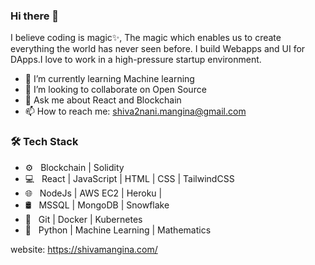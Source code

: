### Hi there 👋


I believe coding is magic✨, The magic which enables us to create everything the world has never seen before.
I build Webapps and UI for DApps.I love to work in a high-pressure startup environment.
 
- 🌱 I’m currently learning Machine learning
- 👯 I’m looking to collaborate on Open Source
- 💬 Ask me about React and Blockchain
- 📫 How to reach me: shiva2nani.mangina@gmail.com


<h3>🛠 Tech Stack</h3>

- ⚙️ &nbsp; Blockchain | Solidity
- 💻 &nbsp; React | JavaScript | HTML | CSS | TailwindCSS
- 🌐 &nbsp; NodeJs | AWS EC2 | Heroku | 
- 🛢 &nbsp; MSSQL | MongoDB | Snowflake 
- 🔧 &nbsp;  Git | Docker | Kubernetes
- 🔧 &nbsp;  Python | Machine Learning | Mathematics

website: https://shivamangina.com/

